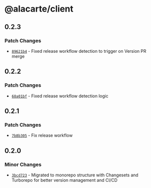 # @alacarte/client

## 0.2.3

### Patch Changes

- [`89621b4`](https://github.com/davidcharbonnier/alacarte/commit/89621b42d651d8139954004cf27065d482e93039) - Fixed release workflow detection to trigger on Version PR merge

## 0.2.2

### Patch Changes

- [`68a01bf`](https://github.com/davidcharbonnier/alacarte/commit/68a01bf99f3aafedfef53bd8e34d5ecee449301e) - Fixed release workflow detection logic

## 0.2.1

### Patch Changes

- [`7b8b305`](https://github.com/davidcharbonnier/alacarte/commit/7b8b3056c8a890a2be3b07e2ef3b83e522a26500) - Fix release workflow

## 0.2.0

### Minor Changes

- [`3bcd723`](https://github.com/davidcharbonnier/alacarte/commit/3bcd723f82deff365cbb2b9cd3a89e85f43d4c1b) - Migrated to monorepo structure with Changesets and Turborepo for better version management and CI/CD
